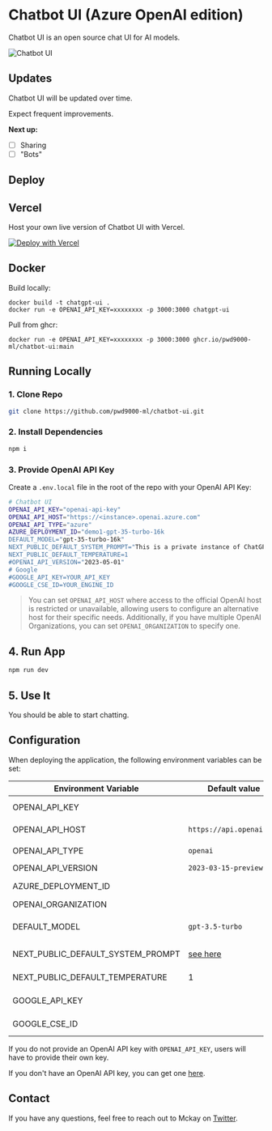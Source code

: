 # Chatbot UI (Azure OpenAI edition)

Chatbot UI is an open source chat UI for AI models.

![Chatbot UI](./public/screenshots/screenshot-0402023.jpg)

## Updates

Chatbot UI will be updated over time.

Expect frequent improvements.

**Next up:**

- [ ] Sharing
- [ ] "Bots"

## Deploy

## Vercel

Host your own live version of Chatbot UI with Vercel.

[![Deploy with Vercel](https://vercel.com/button)](https://vercel.com/new/clone?repository-url=https%3A%2F%2Fgithub.com%2FPwd9000-ML%2Fchatbot-ui)

## Docker

Build locally:

```shell
docker build -t chatgpt-ui .
docker run -e OPENAI_API_KEY=xxxxxxxx -p 3000:3000 chatgpt-ui
```

Pull from ghcr:

```shell
docker run -e OPENAI_API_KEY=xxxxxxxx -p 3000:3000 ghcr.io/pwd9000-ml/chatbot-ui:main
```

## Running Locally

### 1. Clone Repo

```bash
git clone https://github.com/pwd9000-ml/chatbot-ui.git

```

### 2. Install Dependencies

```bash
npm i
```

### 3. Provide OpenAI API Key

Create a `.env.local` file in the root of the repo with your OpenAI API Key:

```bash
# Chatbot UI
OPENAI_API_KEY="openai-api-key"
OPENAI_API_HOST="https://<instance>.openai.azure.com"
OPENAI_API_TYPE="azure"
AZURE_DEPLOYMENT_ID="demo1-gpt-35-turbo-16k
DEFAULT_MODEL="gpt-35-turbo-16k"
NEXT_PUBLIC_DEFAULT_SYSTEM_PROMPT="This is a private instance of ChatGPT hosted by Azure, the LLM is hosted securely by Azure OpenAI."
NEXT_PUBLIC_DEFAULT_TEMPERATURE=1
#OPENAI_API_VERSION="2023-05-01"
# Google
#GOOGLE_API_KEY=YOUR_API_KEY
#GOOGLE_CSE_ID=YOUR_ENGINE_ID
```

> You can set `OPENAI_API_HOST` where access to the official OpenAI host is restricted or unavailable, allowing users to configure an alternative host for their specific needs.
> Additionally, if you have multiple OpenAI Organizations, you can set `OPENAI_ORGANIZATION` to specify one.

## 4. Run App

```bash
npm run dev
```

## 5. Use It

You should be able to start chatting.

## Configuration

When deploying the application, the following environment variables can be set:

| Environment Variable              | Default value                  | Description                                                                                                                               |
| --------------------------------- | ------------------------------ | ----------------------------------------------------------------------------------------------------------------------------------------- |
| OPENAI_API_KEY                    |                                | The default API key used for authentication with OpenAI                                                                                   |
| OPENAI_API_HOST                   | `https://api.openai.com`       | The base url, for Azure use `https://<endpoint>.openai.azure.com`                                                                         |
| OPENAI_API_TYPE                   | `openai`                       | The API type, options are `openai` or `azure`                                                                                             |
| OPENAI_API_VERSION                | `2023-03-15-preview`           | Only applicable for Azure OpenAI                                                                                                          |
| AZURE_DEPLOYMENT_ID               |                                | Needed when Azure OpenAI, Ref [Azure OpenAI API](https://learn.microsoft.com/zh-cn/azure/cognitive-services/openai/reference#completions) |
| OPENAI_ORGANIZATION               |                                | Your OpenAI organization ID                                                                                                               |
| DEFAULT_MODEL                     | `gpt-3.5-turbo`                | The default model to use on new conversations, for Azure use `gpt-35-turbo`                                                               |
| NEXT_PUBLIC_DEFAULT_SYSTEM_PROMPT | [see here](utils/app/const.ts) | The default system prompt to use on new conversations                                                                                     |
| NEXT_PUBLIC_DEFAULT_TEMPERATURE   | 1                              | The default temperature to use on new conversations                                                                                       |
| GOOGLE_API_KEY                    |                                | See [Custom Search JSON API documentation][GCSE]                                                                                          |
| GOOGLE_CSE_ID                     |                                | See [Custom Search JSON API documentation][GCSE]                                                                                          |

If you do not provide an OpenAI API key with `OPENAI_API_KEY`, users will have to provide their own key.

If you don't have an OpenAI API key, you can get one [here](https://platform.openai.com/account/api-keys).

## Contact

If you have any questions, feel free to reach out to Mckay on [Twitter](https://twitter.com/mckaywrigley).

[GCSE]: https://developers.google.com/custom-search/v1/overview
